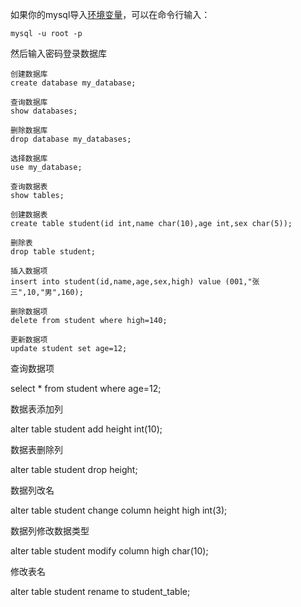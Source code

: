 如果你的mysql导入[环境变量](https://so.csdn.net/so/search?q=环境变量&spm=1001.2101.3001.7020)，可以在命令行输入：

```
mysql -u root -p
```

然后输入密码登录数据库

```mysql
创建数据库
create database my_database;

查询数据库
show databases;

删除数据库
drop database my_databases;

选择数据库
use my_database;

查询数据表
show tables;
```

```mysql
创建数据表
create table student(id int,name char(10),age int,sex char(5));

删除表
drop table student;

插入数据项
insert into student(id,name,age,sex,high) value (001,"张三",10,"男",160);

删除数据项
delete from student where high=140;

更新数据项
update student set age=12;
```

查询数据项

select * from student where age=12;

数据表添加列

alter table student add height int(10);

数据表删除列

alter table student drop height;

数据列改名

alter table student change column height high int(3);

数据列修改数据类型

alter table student modify column high char(10);

修改表名

alter table student rename to student_table;

